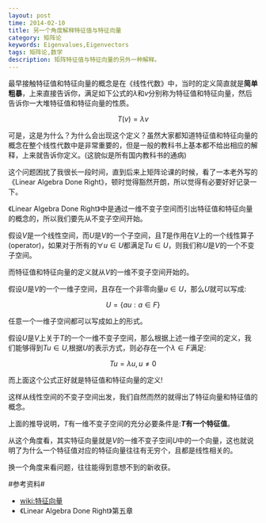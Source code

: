 ```yaml
---
layout: post
time: 2014-02-10
title: 另一个角度解释特征值与特征向量
category: 矩阵论
keywords: Eigenvalues,Eigenvectors
tags: 矩阵论,数学
description: 矩阵特征值与特征向量的另外一种解释。
---
```


最早接触特征值和特征向量的概念是在《线性代数》中，当时的定义简直就是**简单粗暴**，上来直接告诉你，满足如下公式的$\lambda$和$v$分别称为特征值和特征向量，然后告诉你一大堆特征值和特征向量的性质。

$$
\begin{equation}
T(v) = \lambda v
\end{equation}
$$

可是，这是为什么？为什么会出现这个定义？虽然大家都知道特征值和特征向量的概念在整个线性代数中是非常重要的，但是一般的教科书上基本都不给出相应的解释，上来就告诉你定义。(这貌似是所有国内教科书的通病)

这个问题困扰了我很长一段时间，直到后来上矩阵论课的时候，看了一本老外写的《Linear Algebra Done Right》，顿时觉得豁然开朗，所以觉得有必要好好记录一下。


《Linear Algebra Done Right》中是通过一维不变子空间而引出特征值和特征向量的概念的，所以我们要先从不变子空间开始。

假设$V$是一个线性空间，而$U$是$V$的一个子空间，且$T$是作用在$V$上的一个线性算子(operator)，如果对于所有的$\forall u\in U$都满足$Tu\in U$，则我们称$U$是$V$的一个不变子空间。


而特征值和特征向量的定义就从$V$的一维不变子空间开始的。

假设$U$是$V$的一个一维子空间，且存在一个非零向量$u\in U$，那么$U$就可以写成:

$$
\begin{equation}
U = \{au:a\in F \}
\end{equation}
$$

任意一个一维子空间都可以写成如上的形式。

假设$U$是$V$上关于$T$的一个一维不变子空间，那么根据上述一维子空间的定义，我们能够得到$Tu \in U$,根据$U$的表示方式，则必存在一个$\lambda \in F$满足:

$$
\begin{equation}
Tu = \lambda u , u \neq 0
\end{equation}
$$

而上面这个公式正好就是特征值和特征向量的定义!

这样从线性空间的不变子空间出发，我们自然而然的就得出了特征向量和特征值的概念。

上面的推导说明，$T$有一维不变子空间的充分必要条件是:**$T$有一个特征值**。

从这个角度看，其实特征向量就是$V$的一维不变子空间$U$中的一个向量，这也就说明了为什么一个特征值对应的特征向量往往有无穷个，且都是线性相关的。

换一个角度来看问题，往往能得到意想不到的新收获。




#参考资料#

- [wiki:特征向量](http://zh.wikipedia.org/wiki/%E7%89%B9%E5%BE%81%E5%90%91%E9%87%8F)
- 《Linear Algebra Done Right》第五章

